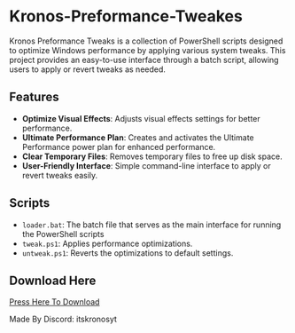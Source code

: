 # Kronos-Preformance-Tweakes

Kronos Preformance Tweaks is a collection of PowerShell scripts designed to optimize Windows performance by applying various system tweaks. This project provides an easy-to-use interface through a batch script, allowing users to apply or revert tweaks as needed.

## Features

- **Optimize Visual Effects**: Adjusts visual effects settings for better performance.
- **Ultimate Performance Plan**: Creates and activates the Ultimate Performance power plan for enhanced performance.
- **Clear Temporary Files**: Removes temporary files to free up disk space.
- **User-Friendly Interface**: Simple command-line interface to apply or revert tweaks easily.

## Scripts
- `loader.bat`: The batch file that serves as the main interface for running the PowerShell scripts
- `tweak.ps1`: Applies performance optimizations.
- `untweak.ps1`: Reverts the optimizations to default settings.
  
## Download Here
[Press Here To Download](https://github.com/MoreKronos/Kronos-Preformance-Tweakes/releases/tag/tweak)

Made By Discord: itskronosyt
